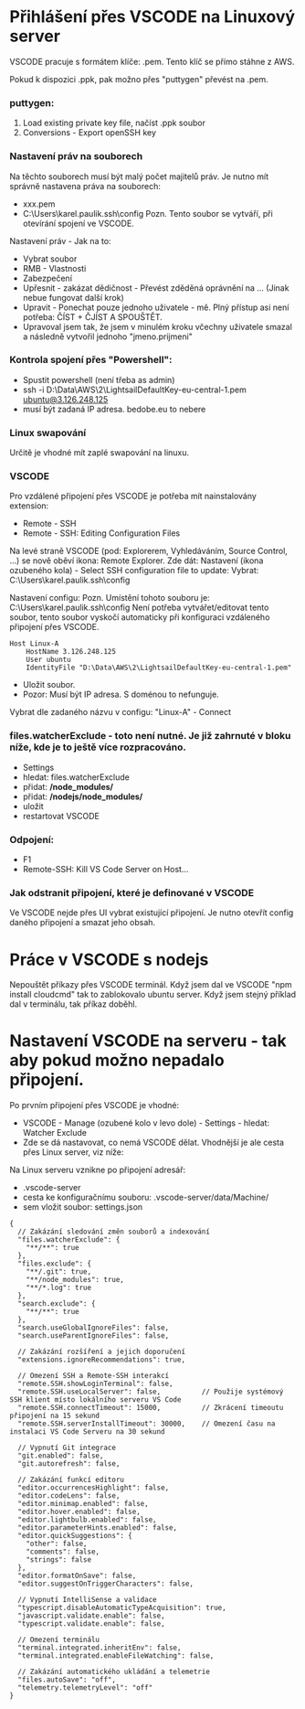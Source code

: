# Přihlášení přes VSCODE na Linuxový server

VSCODE pracuje s formátem klíče: .pem. Tento klíč se přímo stáhne z AWS.

Pokud k dispozici .ppk, pak možno přes "puttygen" převést na .pem.
### puttygen:
1. Load existing private key file, načíst .ppk soubor
2. Conversions - Export openSSH key

### Nastavení práv na souborech
Na těchto souborech musí být malý počet majitelů práv.
Je nutno mít správně nastavena práva na souborech:
- xxx.pem  
- C:\Users\karel.paulik\.ssh\config  Pozn. Tento soubor se vytváří, při otevírání spojení ve VSCODE.
  
Nastavení práv - Jak na to:

- Vybrat soubor
- RMB - Vlastnosti
- Zabezpečení
- Upřesnit - zakázat dědičnost - Převést zděděná oprávnění na ... (Jinak nebue fungovat další krok)
- Upravit - Ponechat pouze jednoho uživatele - mě. Plný přístup asi není potřeba: ČÍST + ČJÍST A SPOUŠTĚT.
- Upravoval jsem tak, že jsem v minulém kroku včechny uživatele smazal a následně vytvořil jednoho "jmeno.prijmeni"

### Kontrola spojení přes "Powershell":
- Spustit powershell (není třeba as admin)
- ssh -i D:\Data\AWS\2\LightsailDefaultKey-eu-central-1.pem ubuntu@3.126.248.125
- musí být zadaná IP adresa. bedobe.eu to nebere

### Linux swapování
Určitě je vhodné mít zaplé swapování na linuxu.

### VSCODE
Pro vzdálené připojení přes VSCODE je potřeba mít nainstalovány extension:
- Remote - SSH
- Remote - SSH: Editing Configuration Files

Na levé straně VSCODE (pod: Explorerem, Vyhledáváním, Source Control, ...) se nově oběví ikona: Remote Explorer. Zde dát: Nastavení (ikona ozubeného kola) - Select SSH configuration file to update: Vybrat: C:\Users\karel.paulik\.ssh\config

Nastavení configu:
Pozn. Umístění tohoto souboru je: C:\Users\karel.paulik\.ssh\config
Není potřeba vytvářet/editovat tento soubor, tento soubor vyskočí automaticky při konfiguraci vzdáleného připojení přes VSCODE.

```
Host Linux-A
    HostName 3.126.248.125
    User ubuntu
    IdentityFile "D:\Data\AWS\2\LightsailDefaultKey-eu-central-1.pem"
```

- Uložit soubor.
- Pozor: Musí být IP adresa. S doménou to nefunguje.

Vybrat dle zadaného názvu v configu: "Linux-A" - Connect

### files.watcherExclude - toto není nutné. Je již zahrnuté v bloku níže, kde je to ještě více rozpracováno.
- Settings
- hledat: files.watcherExclude
- přidat: **/node_modules/**
- přidat: **/nodejs/node_modules/**
- uložit
- restartovat VSCODE

### Odpojení: 
- F1
- Remote-SSH: Kill VS Code Server on Host...

### Jak odstranit připojení, které je definované v VSCODE
Ve VSCODE nejde přes UI vybrat existující připojení. Je nutno otevřít config daného připojení a smazat jeho obsah.

# Práce v VSCODE s nodejs
Nepouštět příkazy přes VSCODE terminál. Když jsem dal ve VSCODE "npm install cloudcmd" tak to zablokovalo ubuntu server. Když jsem stejný příklad dal v terminálu, tak příkaz doběhl.

# Nastavení VSCODE na serveru - tak aby pokud možno nepadalo připojení.
Po prvním připojení přes VSCODE je vhodné:
- VSCODE - Manage (ozubené kolo v levo dole) - Settings - hledat: Watcher Exclude
- Zde se dá nastavovat, co nemá VSCODE dělat. Vhodnější je ale cesta přes Linux server, viz níže:

Na Linux serveru vznikne po připojení adresář: 
- .vscode-server
- cesta ke konfiguračnímu souboru: .vscode-server/data/Machine/
- sem vložit soubor: settings.json

```
{
  // Zakázání sledování změn souborů a indexování
  "files.watcherExclude": {
    "**/**": true
  },
  "files.exclude": {
    "**/.git": true,
    "**/node_modules": true,
    "**/*.log": true
  },
  "search.exclude": {
    "**/**": true
  },
  "search.useGlobalIgnoreFiles": false,
  "search.useParentIgnoreFiles": false,

  // Zakázání rozšíření a jejich doporučení
  "extensions.ignoreRecommendations": true,

  // Omezení SSH a Remote-SSH interakcí
  "remote.SSH.showLoginTerminal": false,
  "remote.SSH.useLocalServer": false,          // Použije systémový SSH klient místo lokálního serveru VS Code
  "remote.SSH.connectTimeout": 15000,          // Zkrácení timeoutu připojení na 15 sekund
  "remote.SSH.serverInstallTimeout": 30000,    // Omezení času na instalaci VS Code Serveru na 30 sekund

  // Vypnutí Git integrace
  "git.enabled": false,
  "git.autorefresh": false,

  // Zakázání funkcí editoru
  "editor.occurrencesHighlight": false,
  "editor.codeLens": false,
  "editor.minimap.enabled": false,
  "editor.hover.enabled": false,
  "editor.lightbulb.enabled": false,
  "editor.parameterHints.enabled": false,
  "editor.quickSuggestions": {
    "other": false,
    "comments": false,
    "strings": false
  },
  "editor.formatOnSave": false,
  "editor.suggestOnTriggerCharacters": false,

  // Vypnutí IntelliSense a validace
  "typescript.disableAutomaticTypeAcquisition": true,
  "javascript.validate.enable": false,
  "typescript.validate.enable": false,

  // Omezení terminálu
  "terminal.integrated.inheritEnv": false,
  "terminal.integrated.enableFileWatching": false,

  // Zakázání automatického ukládání a telemetrie
  "files.autoSave": "off",
  "telemetry.telemetryLevel": "off"
}
```

